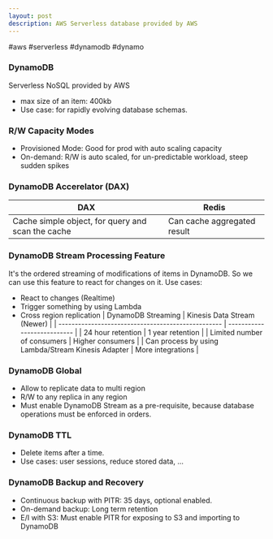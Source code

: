 ```yaml
---
layout: post
description: AWS Serverless database provided by AWS
---
```


#aws #serverless #dynamodb #dynamo 
### DynamoDB
Serverless NoSQL provided by AWS
- max size of an item: 400kb
- Use case: for rapidly evolving database schemas.

### R/W Capacity Modes
- Provisioned Mode: Good for prod with auto scaling capacity
- On-demand: R/W is auto scaled, for un-predictable workload, steep sudden spikes

### DynamoDB Accerelator (DAX)
| DAX                                               | Redis                       |
| ------------------------------------------------- | --------------------------- |
| Cache simple object, for query and scan the cache | Can cache aggregated result |

### DynamoDB Stream Processing Feature
It's the ordered streaming of modifications of items in DynamoDB. So we can use this feature to react for changes on it.
Use cases:
- React to changes (Realtime)
- Trigger something by using Lambda
- Cross region replication
| DynamoDB Streaming                                 | Kinesis Data Stream (Newer) |
| -------------------------------------------------- | --------------------------- |
| 24 hour retention                                  | 1 year retention            |
| Limited number of consumers                        | Higher consumers            |
| Can process by using Lambda/Stream Kinesis Adapter | More integrations           |

### DynamoDB Global
- Allow to replicate data to multi region
- R/W to any replica in any region
- Must enable DynamoDB Stream as a pre-requisite, because database operations must be enforced in orders.

### DynamoDB TTL
- Delete items after a time.
- Use cases: user sessions, reduce stored data, ...

### DynamoDB Backup and Recovery
- Continuous backup with PITR: 35 days, optional enabled.
- On-demand backup: Long term retention
- E/I with S3: Must enable PITR for exposing to S3 and importing to DynamoDB